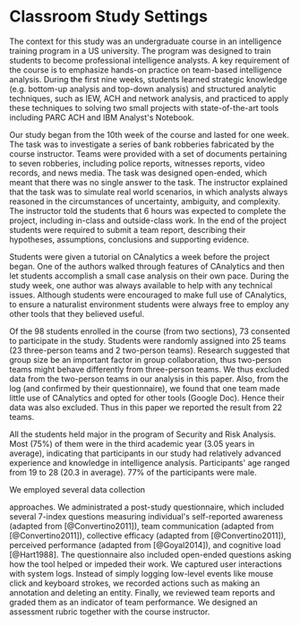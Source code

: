 # Classroom Study Settings

The context for this study was an undergraduate course in an intelligence
training program in a US university. The program was designed to train students
to become professional intelligence analysts. A key requirement of the course is
to emphasize hands-on practice on team-based intelligence analysis. During the
first nine weeks, students learned strategic knowledge (e.g. bottom-up analysis
and top-down analysis) and structured analytic techniques, such as IEW, ACH and
network analysis, and practiced to apply these techniques to solving two small
projects with state-of-the-art tools including PARC ACH and IBM Analyst's
Notebook.

Our study began from the 10th week of the course and lasted for one week. The
task was to investigate a series of bank robberies fabricated by the course
instructor. Teams were provided with a set of documents pertaining to seven
robberies, including police reports, witnesses reports, video records, and news
media. The task was designed open-ended, which meant that there was no single
answer to the task. The instructor explained that the task was to simulate real
world scenarios, in which analysts always reasoned in the circumstances of
uncertainty, ambiguity, and complexity. The instructor told the students that 6
hours was expected to complete the project, including in-class and outside-class
work. In the end of the project students were required to submit a team report,
describing their hypotheses, assumptions, conclusions and supporting evidence.

Students were given a tutorial on CAnalytics a week before the project began.
One of the authors walked through features of CAnalytics and then let students
accomplish a small case analysis on their own pace. During the study week, one
author was always available to help with any technical issues. Although students
were encouraged to make full use of CAnalytics, to ensure a naturalist
environment students were always free to employ any other tools that they
believed useful.

Of the 98 students enrolled in the course (from two sections), 73 consented to
participate in the study. Students were randomly assigned into 25 teams (23
three-person teams and 2 two-person teams). Research suggested that group size
be an important factor in group collaboration, thus two-person teams might
behave differently from three-person teams. We thus excluded data from the
two-person teams in our analysis in this paper. Also, from the log (and
confirmed by their questionnaire), we found that one team made little use of
CAnalytics and opted for other tools (Google Doc). Hence their data was also
excluded. Thus in this paper we reported the result from 22 teams.

All the students held major in the program of Security and Risk Analysis. Most
(75%) of them were in the third academic year (3.05 years in average),
indicating that participants in our study had relatively advanced experience and
knowledge in intelligence analysis. Participants' age ranged from 19 to 28 (20.3
in average). 77% of the participants were male.

<!-- TODO: add reference to measures --> We employed several data collection
approaches. We administrated a post-study questionnaire, which included several
7-index questions measuring individual's self-reported awareness (adapted from
[@Convertino2011]), team communication (adapted from [@Convertino2011]),
collective efficacy (adapted from [@Convertino2011]), perceived performance
(adapted from [@Goyal2014]), and cognitive load [@Hart1988]. The questionnaire
also included open-ended questions asking how the tool helped or impeded their
work. We captured user interactions with system logs. Instead of simply logging
low-level events like mouse click and keyboard strokes, we recorded actions such
as making an annotation and deleting an entity. Finally, we reviewed team
reports and graded them as an indicator of team performance. We designed an
assessment rubric together with the course instructor.

<!-- Although there is no single answer to the task problem, there exist several
pieces of key evidence that suggest links across different robbery cases.
Together with the course instructor (also the creator of the project task), we
For example, whether they captured that Case 3 and Case 5 is much likely to be
committed by the same group of robbers; whether they captured that a ``copycat''
in Case 6? The team get one point when they discussed that hypothesis, and get
one point when they provide reasonable evidence. --> 
